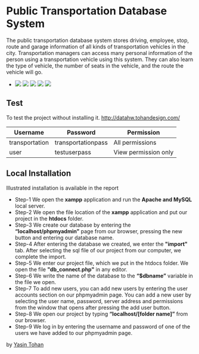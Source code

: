 
# Public Transportation Database System

The public transportation database system stores driving, employee, stop, route and garage information of all kinds of transportation vehicles in the city. Transportation managers can access many personal information of the person using a transportation vehicle using this system. They can also learn the type of vehicle, the number of seats in the vehicle, and the route the vehicle will go.
  
- <img src = "https://img.shields.io/badge/-HTML5-E34F26?style=flat&logo=html5&logoColor=white"> <img src = "https://img.shields.io/badge/-CSS3-1572B6?style=flat&logo=css3&logoColor=white"> <img src="https://img.shields.io/badge/-Bootstrap-563D7C?style=flat&logo=bootstrap&logoColor=white"> <img src="https://img.shields.io/badge/-Php-5A0FC8?style=flat&logo=php&logoColor=white"> <img src="https://img.shields.io/badge/-MySQL-F29111?style=flat&logo=mysql&logoColor=FFFFFF">

## Test
To test the project without installing it.
http://datahw.tohandesign.com/

| Username | Password | Permission |
| ------ | ------ | ------ |
| transportation | transportationpass | All permissions |
| user | testuserpass | View permission only |


## Local Installation
Illustrated installation is available in the report

- Step-1
We open the **xampp** application and run the **Apache and MySQL** local server.
- Step-2
We open the file location of the **xampp** application and put our project in the **htdocs** folder.
- Step-3
We create our database by entering the **“localhost/phpmyadmin”** page from our browser, pressing the new button and entering our database name.
- Step-4
After entering the database we created, we enter the **"import"** tab. After selecting the sql file of our project from our computer, we complete the import.
- Step-5
We enter our project file, which we put in the htdocs folder. We open the file **"db_connect.php"** in any editor.
- Step-6
We write the name of the database to the **“$dbname”** variable in the file we open.
- Step-7 
To add new users, you can add new users by entering the user accounts section on our phpmyadmin page. You can add a new user by selecting the user name, password, server address and permissions from the window that opens after pressing the add user button.
- Step-8
We open our project by typing **“localhost/[folder name]”** from our browser.
- Step-9
We log in by entering the username and password of one of the users we have added to our phpmyadmin page.

by [Yasin Tohan](https://github.com/yasintohan)